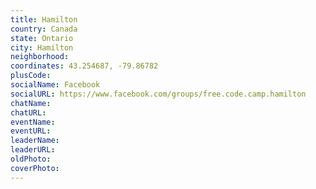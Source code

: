 ```yaml
---
title: Hamilton
country: Canada
state: Ontario
city: Hamilton
neighborhood: 
coordinates: 43.254687, -79.86782
plusCode:
socialName: Facebook
socialURL: https://www.facebook.com/groups/free.code.camp.hamilton
chatName:
chatURL:
eventName:
eventURL:
leaderName:
leaderURL:
oldPhoto: 
coverPhoto:
---
```

